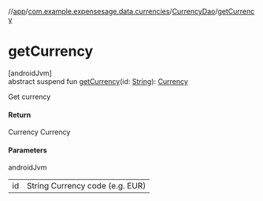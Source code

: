 //[app](../../../index.md)/[com.example.expensesage.data.currencies](../index.md)/[CurrencyDao](index.md)/[getCurrency](get-currency.md)

# getCurrency

[androidJvm]\
abstract suspend fun [getCurrency](get-currency.md)(id: [String](https://kotlinlang.org/api/latest/jvm/stdlib/kotlin/-string/index.html)): [Currency](../-currency/index.md)

Get currency

#### Return

Currency Currency

#### Parameters

androidJvm

| | |
|---|---|
| id | String Currency code (e.g. EUR) |
